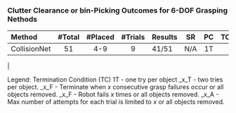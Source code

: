 ### Clutter Clearance or bin-Picking Outcomes for 6-DOF Grasping Nethods

| Method | #Total | #Placed | #Trials | Results | SR  | PC  | TC |
| :----- | :----: | :-----: | :-----: | :------ | :-: | :-: | :-: |
| CollisionNet | 51 | 4-9 | 9 | 41/51 | N/A | 1T |
|

Legend: Termination Condition (TC)
1T - one try per object
_x_T - two tries per object.
_x_F - Terminate when _x_ consecutive grasp failures occur or all objects removed.
_x_F - Robot fails _x_ times or all  objects removed.
_x_A - Max number of attempts for each trial is limited to _x_ or all objects removed.

